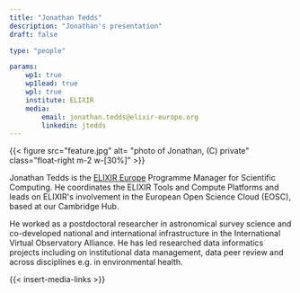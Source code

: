 ```yaml
---
title: "Jonathan Tedds"
description: "Jonathan's presentation"
draft: false

type: "people"

params:
    wp1: true
    wp1lead: true
    wpl: true
    institute: ELIXIR
    media:
        email: jonathan.tedds@elixir-europe.org
        linkedin: jtedds
---
```


{{< figure src="feature.jpg" alt= "photo of Jonathan, (C) private" class="float-right m-2 w-[30%]" >}} 

Jonathan Tedds is the [ELIXIR Europe](https://elixir-europe.org) Programme Manager for Scientific Computing. He coordinates the ELIXIR Tools and Compute Platforms and leads on ELIXIR's involvement in the European Open Science Cloud (EOSC), based at our Cambridge Hub.

He worked as a postdoctoral researcher in astronomical survey science and co-developed national and international infrastructure in the International Virtual Observatory Alliance. He has led researched data informatics projects including on institutional data management, data peer review and across disciplines e.g. in environmental health. 

{{< insert-media-links >}}